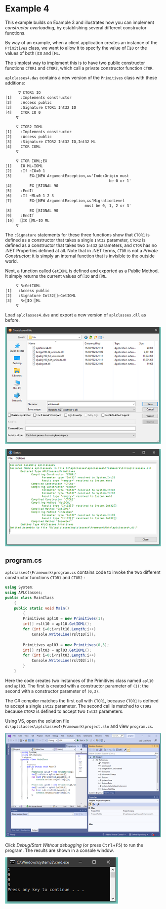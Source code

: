 <h1 class="heading"><span class="name">Example 4</span></h1>

This example builds on Example 3 and illustrates how you can implement *constructor overloading*, by establishing several different constructor functions.

By way of an example, when a client application creates an instance of the `Primitives` class, we want to allow it to specify the value of `⎕IO` or the values of both `⎕IO` and `⎕ML`.

The simplest way to implement this is to have two public constructor functions `CTOR1` and `CTOR2`, which call a private constructor function `CTOR`.

`aplclasses4.dws` contains a new version of the `Primitives` class with these additions:
```apl 
      ∇ CTOR1 IO
[1]    :Implements constructor
[2]    :Access public
[3]    :Signature CTOR1 Int32 IO
[4]    CTOR IO 0
     ∇
```
```apl
     ∇ CTOR2 IOML
[1]    :Implements constructor
[2]    :Access public
[3]    :Signature CTOR2 Int32 IO,Int32 ML
[4]    CTOR IOML
     ∇
```
```apl
     ∇ CTOR IOML;EX
[1]    IO ML←IOML
[2]    :If ~IO∊0 1
[3]        EX←⎕NEW ArgumentException,⊂⊂'IndexOrigin must
                                               be 0 or 1'
[4]        EX ⎕SIGNAL 90
[5]    :EndIf
[6]    :If ~ML∊0 1 2 3
[7]        EX←⎕NEW ArgumentException,⊂⊂'MigrationLevel
                                    must be 0, 1, 2 or 3'
[8]        EX ⎕SIGNAL 90
[9]    :EndIf
[10]   ⎕IO ⎕ML←IO ML
     ∇ 
```

The `:Signature` statements for these three functions show that `CTOR1` is defined as a constructor that takes a single `Int32` parameter, `CTOR2` is defined as a constructor that takes two `Int32` parameters, and `CTOR` has no .NET Properties defined at all. Note that in .NET terms, `CTOR` is not a *Private Constructor*; it is simply an internal function that is invisible to the outside world.

Next, a function called `GetIOML` is defined and exported as a Public Method. It simply returns the current values of `⎕IO` and `⎕ML`.
```apl
     ∇ R←GetIOML
[1]   :Access public
[2]   :Signature Int32[]←GetIOML
[3]    R←⎕IO ⎕ML
     ∇   
```

Load `aplclasses4.dws` and export a new version of `aplclasses.dll` as before.

![](../img/aplclasses4-1.png)

![](../img/aplclasses4-2.png)

## program.cs

`aplclasses4\Framework\program.cs` contains code to invoke the two different constructor functions `CTOR1` and `CTOR2` :
```cs
using System;
using APLClasses;
public class MainClass
	{
	public static void Main()
		{
		Primitives apl10 = new Primitives(1);
		int[] rslt10 = apl10.GetIOML();
		for (int i=0;i<rslt10.Length;i++)
			Console.WriteLine(rslt10[i]);

		Primitives apl03 = new Primitives(0,3);
		int[] rslt03 = apl03.GetIOML();
		for (int i=0;i<rslt03.Length;i++)
			Console.WriteLine(rslt03[i]);
		}
	}
```

Here the code creates two instances of the Primitives class named `apl10` and `apl03`. The first is created with a constructor parameter of `(1)`; the second with a constructor parameter of `(0,3)`.

The C# compiler matches the first call with `CTOR1`, because `CTOR1` is defined to accept a single `Int32` parameter. The second call is matched to `CTOR2` because `CTOR2` is defined to accept two `Int32` parameters.

Using VS, open the solution file `d:\aplclasses\aplclasses4\Framework\project.sln` and view `program.cs`.

![](../img/aplclasses4-3.png)

Click *Debug/Start Without debugging* (or press <kbd>Ctrl</kbd>+<kbd>F5</kbd>) to run the program. The results are shown in a console window.

![](../img/aplclasses4-4.png)

